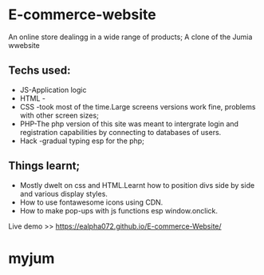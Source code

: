 # E-commerce-website

An online store dealingg in a wide range of products;
A clone of the Jumia wwebsite

## Techs used:
  * JS-Application logic
  * HTML -
  * CSS -took most of the time.Large screens versions work fine, problems with other screen sizes;
  * PHP-The php version of this site was meant to intergrate login and registration capabilities by connecting to databases of users.
  * Hack -gradual typing esp for the php;

## Things learnt;
  * Mostly dwelt on css and HTML.Learnt how to position divs side by side and various display styles.
  * How to use fontawesome icons using CDN.
  * How to make pop-ups with js functions esp window.onclick.
  
 Live demo >> https://ealpha072.github.io/E-commerce-Website/
# myjum
